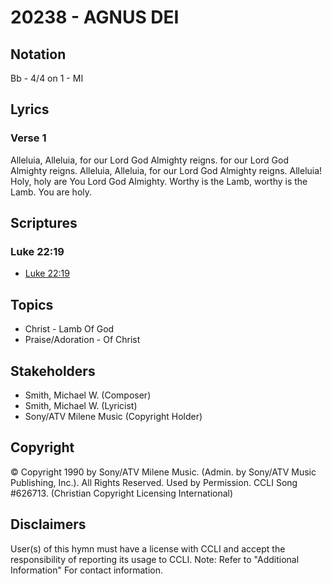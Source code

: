 # 20238 - AGNUS DEI

## Notation

Bb - 4/4 on 1 - MI

## Lyrics

### Verse 1

Alleluia, Alleluia, for our Lord God Almighty reigns. for our Lord God Almighty reigns. Alleluia, Alleluia, for our Lord God Almighty reigns. Alleluia! Holy, holy are You Lord God  Almighty. Worthy is the Lamb, worthy is the Lamb. You are holy.


## Scriptures

### Luke 22:19

- [Luke 22:19](https://www.biblegateway.com/passage/?search=Luke%2022%3A19)


## Topics

- Christ - Lamb Of God
- Praise/Adoration - Of Christ

## Stakeholders

- Smith, Michael W. (Composer)
- Smith, Michael W. (Lyricist)
- Sony/ATV Milene Music (Copyright Holder)

## Copyright

© Copyright 1990 by Sony/ATV Milene Music. (Admin. by Sony/ATV Music Publishing, Inc.). All Rights Reserved. Used by Permission. CCLI Song #626713.
(Christian Copyright Licensing International)

## Disclaimers

User(s) of this hymn must have a license with CCLI and accept the responsibility of reporting its usage to CCLI.
Note: Refer to "Additional Information" For contact information.

